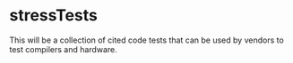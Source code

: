 # stressTests
This will be a collection of cited code tests 
that can be used by vendors to test compilers and hardware.
